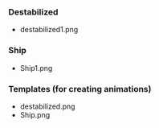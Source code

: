 ### Destabilized
* destabilized1.png
### Ship
* Ship1.png
### Templates (for creating animations)
* destabilized.png
* Ship.png
